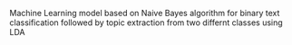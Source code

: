 Machine Learning model based on Naive Bayes algorithm for binary text classification followed by topic extraction from two differnt classes using LDA
